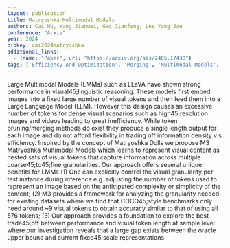 ```yaml
---
layout: publication
title: Matryoshka Multimodal Models
authors: Cai Mu, Yang Jianwei, Gao Jianfeng, Lee Yong Jae
conference: "Arxiv"
year: 2024
bibkey: cai2024matryoshka
additional_links:
  - {name: "Paper", url: "https://arxiv.org/abs/2405.17430"}
tags: ['Efficiency And Optimization', 'Merging', 'Multimodal Models', 'Pruning', 'Tools']
---
```

Large Multimodal Models (LMMs) such as LLaVA have shown strong performance in visual45;linguistic reasoning. These models first embed images into a fixed large number of visual tokens and then feed them into a Large Language Model (LLM). However this design causes an excessive number of tokens for dense visual scenarios such as high45;resolution images and videos leading to great inefficiency. While token pruning/merging methods do exist they produce a single length output for each image and do not afford flexibility in trading off information density v.s. efficiency. Inspired by the concept of Matryoshka Dolls we propose M3 Matryoshka Multimodal Models which learns to represent visual content as nested sets of visual tokens that capture information across multiple coarse45;to45;fine granularities. Our approach offers several unique benefits for LMMs (1) One can explicitly control the visual granularity per test instance during inference e.g. adjusting the number of tokens used to represent an image based on the anticipated complexity or simplicity of the content; (2) M3 provides a framework for analyzing the granularity needed for existing datasets where we find that COCO45;style benchmarks only need around ~9 visual tokens to obtain accuracy similar to that of using all 576 tokens; (3) Our approach provides a foundation to explore the best trade45;off between performance and visual token length at sample level where our investigation reveals that a large gap exists between the oracle upper bound and current fixed45;scale representations.
